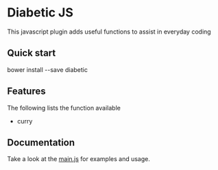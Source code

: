 # Diabetic JS

This javascript plugin adds useful functions to assist in everyday coding

## Quick start

bower install --save diabetic

## Features

The following lists the function available
* curry

## Documentation

Take a look at the [main.js](dist/js/main.js) for examples and usage.
